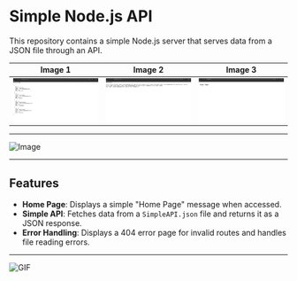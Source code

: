 # Simple Node.js API
This repository contains a simple Node.js server that serves data from a JSON file through an API.

| Image 1 | Image 2 | Image 3 |
|---------|---------|---------|
| ![Image 1](Screenshot_2024_12_19-1.png) | ![Image 2](Screenshot_2024_12_19-2.png) | ![Image 3](Screenshot_2024_12_19-3.png) |


---

![Image](https://www.shutterstock.com/image-photo/businessman-using-laptop-api-icon-600nw-2495953041.jpg)

---

## Features

- **Home Page**: Displays a simple "Home Page" message when accessed.
- **Simple API**: Fetches data from a `SimpleAPI.json` file and returns it as a JSON response.
- **Error Handling**: Displays a 404 error page for invalid routes and handles file reading errors.

---

![GIF](https://i.pinimg.com/originals/6a/cf/67/6acf67c5c9341c3c467179668c200895.gif)

